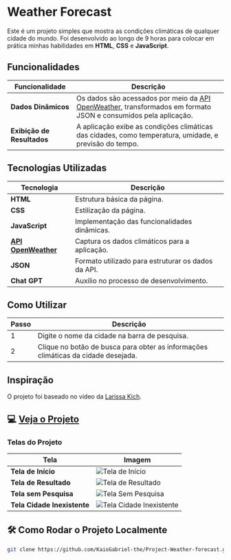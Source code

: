 #  Weather Forecast

Este é um projeto simples que mostra as condições climáticas de qualquer cidade do mundo. Foi desenvolvido ao longo de 9 horas para colocar em prática minhas habilidades em **HTML**, **CSS** e **JavaScript**.

##  Funcionalidades

| Funcionalidade      | Descrição                                                                 |
|----------------------|---------------------------------------------------------------------------|
| **Dados Dinâmicos**   | Os dados são acessados por meio da [API OpenWeather](https://openweathermap.org/), transformados em formato JSON e consumidos pela aplicação. |
| **Exibição de Resultados** | A aplicação exibe as condições climáticas das cidades, como temperatura, umidade, e previsão do tempo. |

##  Tecnologias Utilizadas

| Tecnologia         | Descrição                                          |
|--------------------|----------------------------------------------------|
| **HTML**           | Estrutura básica da página.                       |
| **CSS**            | Estilização da página.                           |
| **JavaScript**     | Implementação das funcionalidades dinâmicas.     |
| **[API OpenWeather](https://openweathermap.org/)** | Captura os dados climáticos para a aplicação. |
| **JSON**           | Formato utilizado para estruturar os dados da API. |
| **Chat GPT**       | Auxílio no processo de desenvolvimento.          |

##  Como Utilizar

| Passo | Descrição                                                |
|-------|----------------------------------------------------------|
| 1     | Digite o nome da cidade na barra de pesquisa.            |
| 2     | Clique no botão de busca para obter as informações climáticas da cidade desejada. |

## Inspiração

O projeto foi baseado no vídeo da [Larissa Kich](https://youtu.be/t_GdX1iLYQE?si=wTPZnz3xDws3WiRq).

## 💻 [Veja o Projeto](https://project-wather-forecast.vercel.app/)

### Telas do Projeto

| Tela                       | Imagem                                                                                   |
|----------------------------|------------------------------------------------------------------------------------------|
| **Tela de Início**          | ![Tela de Início](https://github.com/KaioGabriel-the/Project-Weather-forecast/blob/ab957cdab0e2db44baed739dc17d3538ffa59027/src/images/img01.png) |
| **Tela de Resultado**       | ![Tela de Resultado](https://github.com/KaioGabriel-the/Project-Weather-forecast/blob/ab957cdab0e2db44baed739dc17d3538ffa59027/src/images/img02.png) |
| **Tela sem Pesquisa**       | ![Tela Sem Pesquisa](https://github.com/KaioGabriel-the/Project-Weather-forecast/blob/ab957cdab0e2db44baed739dc17d3538ffa59027/src/images/img03.png) |
| **Tela Cidade Inexistente** | ![Tela Cidade Inexistente]() |

## 🛠 Como Rodar o Projeto Localmente

```bash
git clone https://github.com/KaioGabriel-the/Project-Weather-forecast.git
